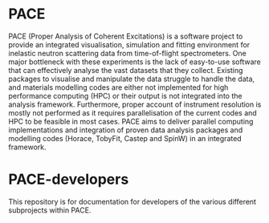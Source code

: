 # PACE
PACE (Proper Analysis of Coherent Excitations) is a software project to provide an integrated visualisation, simulation and fitting environment for inelastic neutron scattering data from time-of-flight spectrometers. 
One major bottleneck with these experiments is the lack of easy-to-use software that can effectively analyse the vast datasets that they collect.
Existing packages to visualise and manipulate the data struggle to handle the data, and materials modelling codes are either not implemented for high performance computing (HPC) or their output is not integrated into the analysis framework. 
Furthermore, proper account of instrument resolution is mostly not performed as it requires parallelisation of the current codes and HPC to be feasible in most cases. 
PACE aims to deliver parallel computing implementations and integration of proven data analysis packages and modelling codes (Horace, TobyFit, Castep and SpinW) in an integrated framework.

# PACE-developers
This repository is for documentation for developers of the various different subprojects within PACE. 
